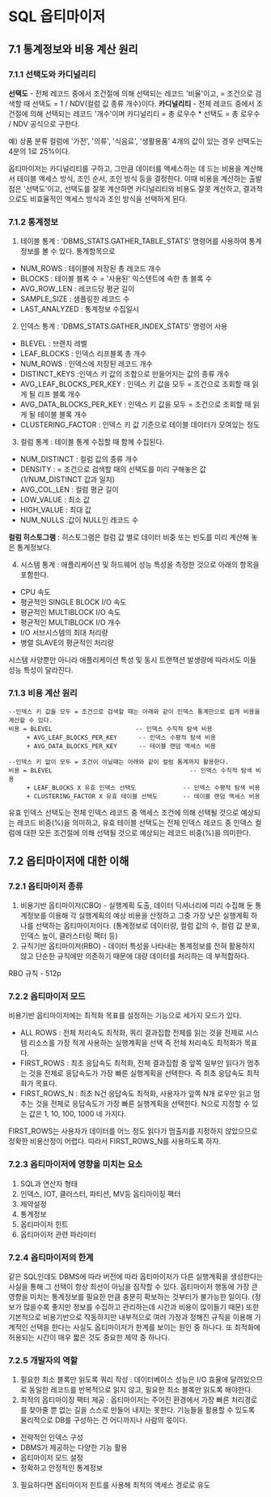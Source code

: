 # SQL 옵티마이저
## 7.1 통계정보와 비용 계산 원리
### 7.1.1 선택도와 카디널리티
__선택도__ - 전체 레코드 중에서 조건절에 의해 선택되는 레코드 '비율'이고, = 조건으로 검색할 때 선택도 = 1 / NDV(컬럼 값 종류 개수)이다. __카디널리티__ - 전체 레코드 중에서 조건절에 의해 선택되는 레코드 '개수'이며 카디널리티 = 총 로우수 * 선택도 = 총 로우수 / NDV 공식으로 구한다. 

예) 상품 분류 컬럼에 '가전', '의류', '식음료', '생활용품' 4개의 값이 있는 경우 선택도는 4분의 1로 25%이다. 

옵티마이저는 카디널리티를 구하고, 그만큼 데이터를 액세스하는 데 드는 비용을 계산해서 테이블 액세스 방식, 조인 순서, 조인 방식 등을 결정한다. 이때 비용을 계산하는 출발점은 '선택도'이고, 선택도를 잘못 계산하면 카디널리티와 비용도 잘못 계산하고, 결과적으로도 비효율적인 액세스 방식과 조인 방식을 선택하게 된다.

### 7.1.2 통계정보
1) 테이블 통계 : 'DBMS_STATS.GATHER_TABLE_STATS' 명령어를 사용하여 통계정보를 볼 수 있다. 통계항목으로
* NUM_ROWS : 테이블에 저장된 총 레코드 개수
* BLOCKS : 테이블 블록 수 = '사용된' 익스텐트에 속한 총 블록 수
* AVG_ROW_LEN : 레코드당 평균 길이
* SAMPLE_SIZE : 샘플링한 레코드 수
* LAST_ANALYZED : 통계정보 수집일시

2) 인덱스 통계 : 'DBMS_STATS.GATHER_INDEX_STATS' 명령어 사용
* BLEVEL : 브랜치 레벨
* LEAF_BLOCKS : 인덱스 리프블록 총 개수
* NUM_ROWS : 인덱스에 저장된 레코드 개수
* DISTINCT_KEYS :인덱스 키 값의 조합으로 만들어지는 값의 종류 개수
* AVG_LEAF_BLOCKS_PER_KEY : 인덱스 키 값을 모두 = 조건으로 조회할 때 읽게 될 리프 블록 개수
* AVG_DATA_BLOCKS_PER_KEY : 인덱스 키 값을 모두 = 조건으로 조회할 때 읽게 될 테이블 블록 개수
* CLUSTERING_FACTOR : 인덱스 키 값 기준으로 테이블 데이터가 모여있는 정도

3) 컬럼 통계 : 테이블 통계 수집할 때 함께 수집된다.
* NUM_DISTINCT : 컬럼 값의 종류 개수
* DENSITY : = 조건으로 검색할 때의 선택도를 미리 구해놓은 값 (1/NUM_DISTINCT 값과 일치)
* AVG_COL_LEN : 컬럼 평균 길이
* LOW_VALUE : 최소 값
* HIGH_VALUE : 최대 값
* NUM_NULLS :값이 NULL인 레코드 수

__컬럼 히스토그램__ : 히스토그램은 컬럼 값 별로 데이터 비중 또는 빈도를 미리 계산해 놓은 통계정보다.

4) 시스템 통계 : 애플리케이션 및 하드웨어 성능 특성을 측정한 것으로 아래의 항목을 포함한다.
* CPU 속도
* 평균적인 SINGLE BLOCK I/O 속도
* 평균적인 MULTIBLOCK I/O 속도
* 평균적인 MULTIBLOCK I/O 개수
* I/O 서브시스템의 최대 처리량
* 병렬 SLAVE의 평균적인 처리량

시스템 사양뿐만 아니라 애플리케이션 특성 및 동시 트랜잭션 발생량에 따라서도 이들 성능 특성이 달라진다.

### 7.1.3 비용 계산 원리
    
    --인덱스 키 값을 모두 = 조건으로 검색할 때는 아래와 같이 인덱스 통계만으로 쉽게 비용을 계산할 수 있다.
    비용 = BLEVEL                       -- 인덱스 수직적 탐색 비용
         + AVG_LEAF_BLOCKS_PER_KEY      -- 인덱스 수평적 탐색 비용
         + AVG_DATA_BLOCKS_PER_KEY      -- 테이블 랜덤 액세스 비용

    --인덱스 키 앖이 모두 = 조건이 아닐때는 아래와 같이 컬럼 통계까지 활용한다.
    비용 = BLEVEL                                      -- 인덱스 수직적 탐색 비용
         + LEAF_BLOCKS X 유효 인덱스 선택도             -- 인덱스 수평적 탐색 비용
         + CLUSTERING_FACTOR X 유효 테이블 선택도       -- 테이블 랜덤 액세스 비용

유효 인덱스 선택도는 전체 인덱스 레코드 중 액세스 조건에 의해 선택될 것으로 예상되는 레코드 비중(%)을 의미하고, 유효 테이블 선택도는 전체 인덱스 레코드 중 인덱스 컬럼에 대한 모든 조건절에 의해 선택될 것으로 예상되는 레코드 비중(%)을 의미한다.

## 7.2 옵티마이저에 대한 이해
### 7.2.1 옵티마이저 종류
1) 비용기반 옵티마이저(CBO) - 실행계획 도출, 데이터 딕셔너리에 미리 수집해 둔 통계정보를 이용해 각 실행계획의 예상 비용을 산정하고 그중 가장 낮은 실행계획 하나를 선택하는 옵티마이저이다. (통계정보로 데이터량, 컬럼 값의 수, 컬럼 값 분포, 인덱스 높이, 클러스터링 팩터 등)
2) 규칙기반 옵티마이저(RBO) - 데이터 특성을 나타내는 통계정보를 전혀 활용하지 않고 단순한 규칙에만 의존하기 때문에 대량 데이터를 처리하는 데 부적합하다.

RBO 규칙 - 512p

### 7.2.2 옵티마이저 모드
비용기반 옵티마이저에는 최적화 목표를 설정하는 기능으로 세가지 모드가 있다.
* ALL ROWS : 전체 처리속도 최적화, 쿼리 결과집합 전체를 읽는 것을 전제로 시스템 리소스를 가장 적게 사용하는 실행계획을 선택 즉 전체 처리속도 최적화가 목표다.
* FIRST_ROWS : 최초 응답속도 최적화, 전체 결과집합 중 앞쪽 일부만 읽다가 멈추는 것을 전제로 응답속도가 가장 빠른 실행계획을 선택한다. 즉 최초 응답속도 최적화가 목표다.
* FIRST_ROWS_N : 최초 N건 응답속도 최적화, 사용자가 앞쪽 N개 로우만 읽고 멈추는 것을 전제로 응답속도가 가장 빠른 실행계획을 선택한다. N으로 지정할 수 있는 값은 1, 10, 100, 1000 네 가지다.

FIRST_ROWS는 사용자가 데이터를 어느 정도 읽다가 멈출지를 지정하지 않았으므로 정확한 비용산정이 어렵다. 따라서 FIRST_ROWS_N를 사용하도록 하자.

### 7.2.3 옵티마이저에 영향을 미치는 요소
1) SQL과 연산자 형태
2) 인덱스, IOT, 클러스터, 파티션, MV등 옵티마이징 팩터
3) 제약설정
4) 통계정보
5) 옵티마이저 힌트
6) 옵티마이저 관련 파라미터

### 7.2.4 옵티마이저의 한계
같은 SQL인데도 DBMS에 따라 버전에 따라 옵티마이저가 다른 실행계획을 생성한다는 사실을 통해 그 선택이 항상 최선이 아님을 짐작할 수 있다. 옵티마이저 행동에 가장 큰 영향을 미치는 통계정보를 필요한 만큼 충분히 확보하는 것부터가 불가능한 일이다. (정보가 많을수록 좋지만 정보를 수집하고 관리하는데 시간과 비용이 많이들기 때문)  또한 기본적으로 비용기반으로 작동하지만 내부적으로 여러 가정과 정해진 규칙을 이용해 기계적인 선택을 한다는 사실도 옵티마이저가 한계를 보이는 원인 중 하나다. 또 최적화에 허용되는 시간이 매우 짧은 것도 중요한 제약 중 하나다.

### 7.2.5 개발자의 역할
1) 필요한 최소 블록만 읽도록 쿼리 작성 : 데이터베이스 성능은 I/O 효율에 달려있으므로 동일한 레코드를 반복적으로 읽지 않고, 필요한 최소 블록만 읽도록 해야한다.
2) 최적의 옵티마이징 팩터 제공 : 옵티마이저는 주어진 환경에서 가장 빠른 처리경로를 찾아줄 뿐 없는 길을 스스로 만들어 내지는 못한다. 기능들을 활용할 수 있도록 물리적으로 DB를 구성하는 건 어디까지나 사람의 몫이다.
* 전략적인 인덱스 구성
* DBMS가 제공하는 다양한 기능 활용
* 옵티마이저 모드 설정
* 정확하고 안정적인 통계정보

3) 필요하다면 옵티마이저 힌트를 사용해 최적의 액세스 경로로 유도
